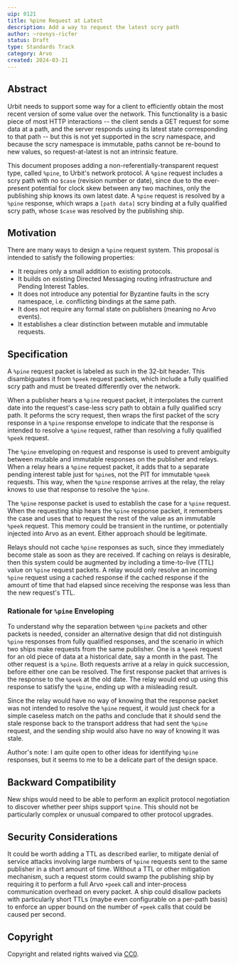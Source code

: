 ```yaml
---
uip: 0121
title: %pine Request at Latest
description: Add a way to request the latest scry path
author: ~rovnys-ricfer
status: Draft
type: Standards Track
category: Arvo
created: 2024-03-21
---
```


## Abstract

Urbit needs to support some way for a client to efficiently obtain the most recent version of some value over the network.  This functionality is a basic piece of most HTTP interactions -- the client sends a GET request for some data at a path, and the server responds using its latest state corresponding to that path -- but this is not yet supported in the scry namespace, and because the scry namespace is immutable, paths cannot be re-bound to new values, so request-at-latest is not an intrinsic feature.

This document proposes adding a non-referentially-transparent request type, called `%pine`, to Urbit's network protocol.  A `%pine` request includes a scry path with no `$case` (revision number or date), since due to the ever-present potential for clock skew between any two machines, only the publishing ship knows its own latest date.  A `%pine` request is resolved by a `%pine` response, which wraps a `[path data]` scry binding at a fully qualified scry path, whose `$case` was resolved by the publishing ship.

## Motivation

There are many ways to design a `%pine` request system.  This proposal is intended to satisfy the following properties:

- It requires only a small addition to existing protocols.
- It builds on existing Directed Messaging routing infrastructure and Pending Interest Tables.
- It does not introduce any potential for Byzantine faults in the scry namespace, i.e. conflicting bindings at the same path.
- It does not require any formal state on publishers (meaning no Arvo events).
- It establishes a clear distinction between mutable and immutable requests.

## Specification

A `%pine` request packet is labeled as such in the 32-bit header.  This disambiguates it from `%peek` request packets, which include a fully qualified scry path and must be treated differently over the network.

When a publisher hears a `%pine` request packet, it interpolates the current date into the request's case-less scry path to obtain a fully qualified scry path.  It peforms the scry request, then wraps the first packet of the scry response in a `%pine` response envelope to indicate that the response is intended to resolve a `%pine` request, rather than resolving a fully qualified `%peek` request.

The `%pine` enveloping on request and response is used to prevent ambiguity between mutable and immutable responses on the publisher and relays.  When a relay hears a `%pine` request packet, it adds that to a separate pending interest table just for `%pine`s, not the PIT for immutable `%peek` requests.  This way, when the `%pine` response arrives at the relay, the relay knows to use that response to resolve the `%pine`.

The `%pine` response packet is used to establish the case for a `%pine` request.  When the requesting ship hears the `%pine` response packet, it remembers the case and uses that to request the rest of the value as an immutable `%peek` request.  This memory could be transient in the runtime, or potentially injected into Arvo as an event.  Either approach should be legitimate.

Relays should not cache `%pine` responses as such, since they immediately become stale as soon as they are received.  If caching on relays is desirable, then this system could be augmented by including a time-to-live (TTL) value on `%pine` request packets.  A relay would only resolve an incoming `%pine` request using a cached response if the cached response if the amount of time that had elapsed since receiving the response was less than the new request's TTL.

### Rationale for `%pine` Enveloping

To understand why the separation between `%pine` packets and other packets is needed, consider an alternative design that did not distinguish `%pine` responses from fully qualified responses, and the scenario in which two ships make requests from the same publisher.  One is a `%peek` request for an old piece of data at a historical date, say a month in the past.  The other request is a `%pine`.  Both requests arrive at a relay in quick succession, before either one can be resolved.  The first response packet that arrives is the response to the `%peek` at the old date.  The relay would end up using this response to satisfy the `%pine`, ending up with a misleading result.

Since the relay would have no way of knowing that the response packet was not intended to resolve the `%pine` request, it would just check for a simple caseless match on the paths and conclude that it should send the stale response back to the transport address that had sent the `%pine` request, and the sending ship would also have no way of knowing it was stale.

Author's note: I am quite open to other ideas for identifying `%pine` responses, but it seems to me to be a delicate part of the design space.  

## Backward Compatibility

New ships would need to be able to perform an explicit protocol negotiation to discover whether peer ships support `%pine`.  This should not be particularly complex or unusual compared to other protocol upgrades.

## Security Considerations

It could be worth adding a TTL as described earlier, to mitigate denial of service attacks involving large numbers of `%pine` requests sent to the same publisher in a short amount of time.  Without a TTL or other mitigation mechanism, such a request storm could swamp the publishing ship by requiring it to perform a full Arvo `+peek` call and inter-process communication overhead on every packet.  A ship could disallow packets with particularly short TTLs (maybe even configurable on a per-path basis) to enforce an upper bound on the number of `+peek` calls that could be caused per second.

## Copyright

Copyright and related rights waived via [CC0](../LICENSE.md).
